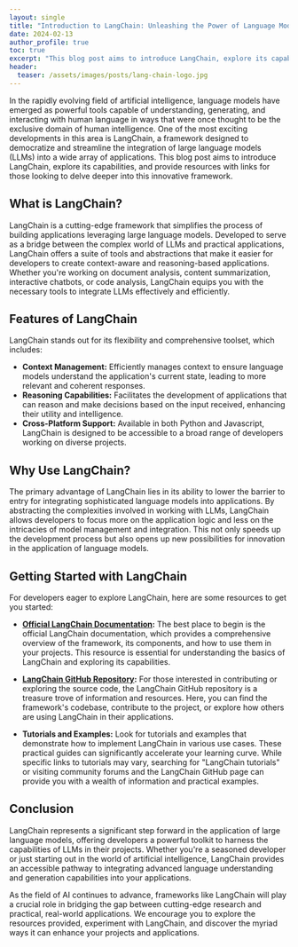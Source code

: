 ```yaml
---
layout: single
title: "Introduction to LangChain: Unleashing the Power of Language Models in Your Applications"
date: 2024-02-13
author_profile: true
toc: true
excerpt: "This blog post aims to introduce LangChain, explore its capabilities, and provide resources with links for those looking to delve deeper into this innovative framework"
header:
  teaser: /assets/images/posts/lang-chain-logo.jpg
---
```

In the rapidly evolving field of artificial intelligence, language models have emerged as powerful tools capable of understanding, generating, and interacting with human language in ways that were once thought to be the exclusive domain of human intelligence. One of the most exciting developments in this area is LangChain, a framework designed to democratize and streamline the integration of large language models (LLMs) into a wide array of applications. This blog post aims to introduce LangChain, explore its capabilities, and provide resources with links for those looking to delve deeper into this innovative framework.

## What is LangChain?

LangChain is a cutting-edge framework that simplifies the process of building applications leveraging large language models. Developed to serve as a bridge between the complex world of LLMs and practical applications, LangChain offers a suite of tools and abstractions that make it easier for developers to create context-aware and reasoning-based applications. Whether you're working on document analysis, content summarization, interactive chatbots, or code analysis, LangChain equips you with the necessary tools to integrate LLMs effectively and efficiently.

## Features of LangChain

LangChain stands out for its flexibility and comprehensive toolset, which includes:

- **Context Management:** Efficiently manages context to ensure language models understand the application's current state, leading to more relevant and coherent responses.
- **Reasoning Capabilities:** Facilitates the development of applications that can reason and make decisions based on the input received, enhancing their utility and intelligence.
- **Cross-Platform Support:** Available in both Python and Javascript, LangChain is designed to be accessible to a broad range of developers working on diverse projects.

## Why Use LangChain?

The primary advantage of LangChain lies in its ability to lower the barrier to entry for integrating sophisticated language models into applications. By abstracting the complexities involved in working with LLMs, LangChain allows developers to focus more on the application logic and less on the intricacies of model management and integration. This not only speeds up the development process but also opens up new possibilities for innovation in the application of language models.

## Getting Started with LangChain

For developers eager to explore LangChain, here are some resources to get you started:

- **[Official LangChain Documentation](https://langchain.com/docs):** The best place to begin is the official LangChain documentation, which provides a comprehensive overview of the framework, its components, and how to use them in your projects. This resource is essential for understanding the basics of LangChain and exploring its capabilities.

- **[LangChain GitHub Repository](https://github.com/LangChain/langchain):** For those interested in contributing or exploring the source code, the LangChain GitHub repository is a treasure trove of information and resources. Here, you can find the framework's codebase, contribute to the project, or explore how others are using LangChain in their applications.

- **Tutorials and Examples:** Look for tutorials and examples that demonstrate how to implement LangChain in various use cases. These practical guides can significantly accelerate your learning curve. While specific links to tutorials may vary, searching for "LangChain tutorials" or visiting community forums and the LangChain GitHub page can provide you with a wealth of information and practical examples.

## Conclusion

LangChain represents a significant step forward in the application of large language models, offering developers a powerful toolkit to harness the capabilities of LLMs in their projects. Whether you're a seasoned developer or just starting out in the world of artificial intelligence, LangChain provides an accessible pathway to integrating advanced language understanding and generation capabilities into your applications.

As the field of AI continues to advance, frameworks like LangChain will play a crucial role in bridging the gap between cutting-edge research and practical, real-world applications. We encourage you to explore the resources provided, experiment with LangChain, and discover the myriad ways it can enhance your projects and applications.

